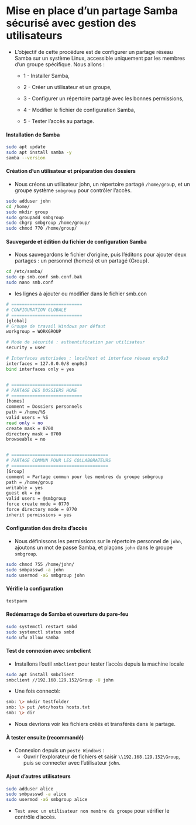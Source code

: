 # Mise en place d’un partage Samba sécurisé avec gestion des utilisateurs

- L’objectif de cette procédure est de configurer un partage réseau Samba sur un système Linux, accessible uniquement par les membres d’un groupe spécifique. Nous allons :

  - 1 - Installer Samba,

  - 2 - Créer un utilisateur et un groupe,

  - 3 - Configurer un répertoire partagé avec les bonnes permissions,

  - 4 - Modifier le fichier de configuration Samba,

  - 5 - Tester l’accès au partage.

#### Installation de Samba

```sh
sudo apt update
sudo apt install samba -y
samba --version
```

#### Création d’un utilisateur et préparation des dossiers

- Nous créons un utilisateur john, un répertoire partagé `/home/grou`p, et un groupe système `smbgroup` pour contrôler l’accès.

```sh
sudo adduser john
cd /home/
sudo mkdir group
sudo groupadd smbgroup
sudo chgrp smbgroup /home/group/
sudo chmod 770 /home/group/
```

#### Sauvegarde et édition du fichier de configuration Samba

- Nous sauvegardons le fichier d’origine, puis l’éditons pour ajouter deux partages : un personnel (homes) et un partagé (Group).

```sh
cd /etc/samba/
sudo cp smb.conf smb.conf.bak
sudo nano smb.conf
```

- les lignes à ajouter ou modifier dans le fichier smb.con

```sh
# ===========================
# CONFIGURATION GLOBALE
# ===========================
[global]
# Groupe de travail Windows par défaut
workgroup = WORKGROUP

# Mode de sécurité : authentification par utilisateur
security = user

# Interfaces autorisées : localhost et interface réseau enp0s3
interfaces = 127.0.0.0/8 enp0s3
bind interfaces only = yes


# ===========================
# PARTAGE DES DOSSIERS HOME
# ===========================
[homes]
comment = Dossiers personnels
path = /home/%S
valid users = %S
read only = no
create mask = 0700
directory mask = 0700
browseable = no


# =====================================
# PARTAGE COMMUN POUR LES COLLABORATEURS
# =====================================
[Group]
comment = Partage commun pour les membres du groupe smbgroup
path = /home/group
writable = yes
guest ok = no
valid users = @smbgroup
force create mode = 0770
force directory mode = 0770
inherit permissions = yes
```

#### Configuration des droits d’accès

- Nous définissons les permissions sur le répertoire personnel de `john`, ajoutons un mot de passe Samba, et plaçons `john` dans le groupe `smbgroup`.

```sh
sudo chmod 755 /home/john/
sudo smbpasswd -a john
sudo usermod -aG smbgroup john
```

#### Vérifie la configuration

```sh
testparm
```

#### Redémarrage de Samba et ouverture du pare-feu

```sh
sudo systemctl restart smbd
sudo systemctl status smbd
sudo ufw allow samba
```

#### Test de connexion avec smbclient

- Installons l’outil `smbclient` pour tester l’accès depuis la machine locale

```sh
sudo apt install smbclient
smbclient //192.168.129.152/Group -U john
```

- Une fois connecté:

```sh
smb: \> mkdir testfolder
smb: \> put /etc/hosts hosts.txt
smb: \> dir
```

- Nous devrions voir les fichiers créés et transférés dans le partage.

#### À tester ensuite (recommandé)

- Connexion depuis un `poste Windows` :
  - Ouvrir l’explorateur de fichiers et saisir `\\192.168.129.152\Group`, puis se connecter avec l’utilisateur `john`.

#### Ajout d’autres utilisateurs

```sh
sudo adduser alice
sudo smbpasswd -a alice
sudo usermod -aG smbgroup alice
```

- `Test avec un utilisateur non membre du groupe` pour vérifier le contrôle d’accès.

